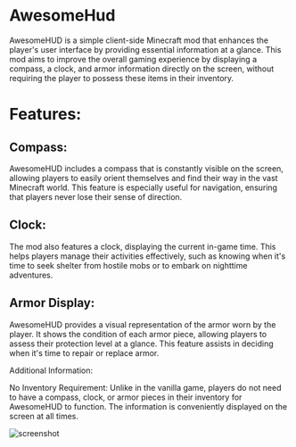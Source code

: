# AwesomeHud
AwesomeHUD is a simple client-side Minecraft mod that enhances the player's user interface by providing essential information at a glance. This mod aims to improve the overall gaming experience by displaying a compass, a clock, and armor information directly on the screen, without requiring the player to possess these items in their inventory.

# Features:

## Compass:
AwesomeHUD includes a compass that is constantly visible on the screen, allowing players to easily orient themselves and find their way in the vast Minecraft world. This feature is especially useful for navigation, ensuring that players never lose their sense of direction.

## Clock:
The mod also features a clock, displaying the current in-game time. This helps players manage their activities effectively, such as knowing when it's time to seek shelter from hostile mobs or to embark on nighttime adventures.

## Armor Display:
AwesomeHUD provides a visual representation of the armor worn by the player. It shows the condition of each armor piece, allowing players to assess their protection level at a glance. This feature assists in deciding when it's time to repair or replace armor.

Additional Information:

No Inventory Requirement: Unlike in the vanilla game, players do not need to have a compass, clock, or armor pieces in their inventory for AwesomeHUD to function. The information is conveniently displayed on the screen at all times.

![screenshot](https://i.imgur.com/ytHd9rP.png)
